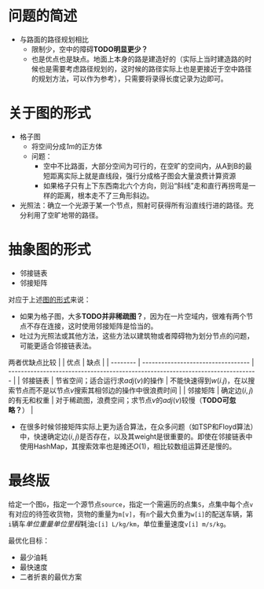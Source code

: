 # 问题的简述
- 与路面的路径规划相比
  - 限制少，空中的障碍**TODO明显更少？**
  - 也是优点也是缺点。地面上本身的路是建造好的（实际上当时建造路的时候也是需要考虑路径规划的，这时候的路径实际上也是更接近于空中路径的规划方法，可以作为参考），只需要将录得长度记录为边即可。
# 关于图的形式
- 格子图
  - 将空间分成*1m*的正方体
  - 问题：
    - 空中不比路面，大部分空间为可行的，在空旷的空间内，从A到B的最短距离实际上就是直线段，强行分成格子图会大量浪费计算资源
    - 如果格子只有上下东西南北六个方向，则沿“斜线”走和直行再拐弯是一样的距离，根本走不了三角形斜边。
- 光照法：确立一个光源于某一个节点，照射可获得所有沿直线行进的路径。充分利用了空旷地带的路径。

# 抽象图的形式
- 邻接链表
- 邻接矩阵

对应于上述[图的形式](#%e5%85%b3%e4%ba%8e%e5%9b%be%e7%9a%84%e5%bd%a2%e5%bc%8f)来说：
- 如果为格子图，大多**TODO并非稀疏图？**，因为在一片空域内，很难有两个节点不存在连接，这时使用邻接矩阵是恰当的。
- 吐过为光照法或其他方法，这些方法以建筑物或者障碍物为划分节点的问题，可能更适合邻接链表法。

两者优缺点比较
|          | 优点                               | 缺点                                                                            |
| -------- | ---------------------------------- | ------------------------------------------------------------------------------- |
| 邻接链表 | 节省空间；适合运行求$adj(v)$的操作 | 不能快速得到$w(i.j)$，在以搜索节点而不是以节点$v$搜索其相邻边的操作中很浪费时间 |
| 邻接矩阵 | 确定边$(i,j)$的有无和权重          | 对于稀疏图，浪费空间；求节点$v$的$adj(v)$较慢（**TODO可忽略？**）               |

- 在很多时候邻接矩阵实际上更为适合算法，在众多问题（如TSP和Floyd算法）中，快速确定边$(i,j)$是否存在，以及其weight是很重要的。即使在邻接链表中使用HashMap，其搜索效率也是摊还$O(1)$，相比较数组运算还是慢的。

# 最终版
给定一个图`G`，指定一个源节点`source`，指定一个需遍历的点集`S`，点集中每个点`v`有对应的待签收货物，货物的重量为`m[v]`，有`n`个最大负重为`w[i]`的配送车辆，第`i`辆车*单位重量单位里程*耗油`c[i] L/kg/km`，单位重量速度`v[i] m/s/kg`。

最优化目标：
- 最少油耗
- 最快速度
- 二者折衷的最优方案